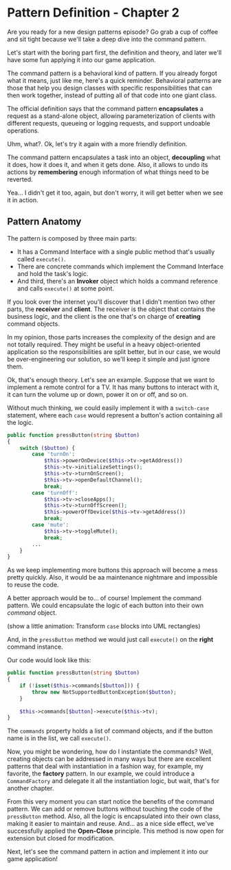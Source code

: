# Pattern Definition - Chapter 2

Are you ready for a new design patterns episode? Go grab a cup of coffee and sit tight 
because we'll take a deep dive into the command pattern. 

Let's start with the boring part first, the definition and theory, and later we'll
have some fun applying it into our game application.

The command pattern is a behavioral kind of pattern. If you already forgot 
what it means, just like me, here's a quick reminder. 
Behavioral patterns are those that help you design classes with specific responsibilities 
that can then work together, instead of putting all of that code into one giant class.

The official definition says that the command pattern **encapsulates** a request 
as a stand-alone object, allowing parameterization of clients with different requests, 
queueing or logging requests, and support undoable operations.

Uhm, what?. Ok, let's try it again with a more friendly definition.

The command pattern encapsulates a task into an object, **decoupling** what it does, 
how it does it, and when it gets done. Also, it allows to undo its actions
by **remembering** enough information of what things need to be reverted.

Yea... I didn't get it too, again, but don't worry, it will get better when we see it in action.

## Pattern Anatomy

The pattern is composed by three main parts:
- It has a Command Interface with a single public method that's usually called `execute()`. 
- There are concrete commands which implement the Command Interface and hold the task's logic.
- And third, there's an **Invoker** object which holds a command reference and calls `execute()` at some point.

If you look over the internet you'll discover that I didn't mention two other parts,
the **receiver** and **client**. The receiver is the object that contains the business logic,
and the client is the one that's on charge of **creating** command objects.

In my opinion, those parts increases the complexity of the design and are not totally required. 
They might be useful in a heavy object-oriented application so the responsibilities are split better, 
but in our case, we would be over-engineering our solution, so we'll
keep it simple and just ignore them.

Ok, that's enough theory. Let's see an example. Suppose that we want to implement a remote control for a TV.
It has many buttons to interact with it, it can turn the volume up or down, power it on or off, and so on.

Without much thinking, we could easily implement it with a `switch-case` statement, where each `case`
would represent a button's action containing all the logic.

```php
public function pressButton(string $button)
{
    switch ($button) {
        case 'turnOn':
            $this->powerOnDevice($this->tv->getAddress())
            $this->tv->initializeSettings();
            $this->tv->turnOnScreen();
            $this->tv->openDefaultChannel();
            break;
        case 'turnOff':
            $this->tv->closeApps();
            $this->tv->turnOffScreen();
            $this->powerOffDevice($this->tv->getAddress())
            break;
        case 'mute':
            $this->tv->toggleMute();
            break;
        ...
    }
}
```

As we keep implementing more buttons this approach will become a mess pretty quickly. Also, 
it would be aa maintenance nightmare and impossible to reuse the code.

A better approach would be to... of course! Implement the command pattern. We could encapsulate 
the logic of each button into their own *command* object. 

(show a little animation: Transform `case` blocks into UML rectangles)

And, in the `pressButton` method we would just call `execute()` on 
the **right** command instance.

Our code would look like this:

```php
public function pressButton(string $button)
{
    if (!isset($this->commands[$button])) {
        throw new NotSupportedButtonException($button);
    }
    
    $this->commands[$button]->execute($this->tv);
}
```

The `commands` property holds a list of command objects, and if the button name
is in the list, we call `execute()`.

Now, you might be wondering, how do I instantiate the commands? 
Well, creating objects can be addressed in many ways but there are excellent patterns 
that deal with instantiation in a fashion way, for example, my favorite, the **factory** pattern.
In our example, we could introduce a `CommandFactory` and delegate it all the instantiation logic,
but wait, that's for another chapter.

From this very moment you can start notice the benefits of the command pattern. We can add or remove buttons
without touching the code of the `pressButton` method. Also, all the logic is encapsulated
into their own class, making it easier to maintain and reuse. And... as a nice side effect, 
we've successfully applied the **Open-Close** principle. This method is now open for extension
but closed for modification.

Next, let's see the command pattern in action and implement it into our game application!
